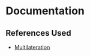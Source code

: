 # Documentation

## References Used

- [Multilateration](https://en.wikipedia.org/wiki/Multilateration)